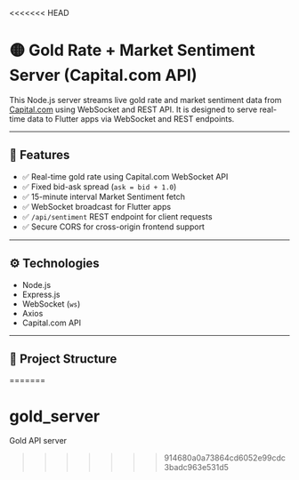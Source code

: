 <<<<<<< HEAD

# 🟡 Gold Rate + Market Sentiment Server (Capital.com API)

This Node.js server streams live gold rate and market sentiment data from [Capital.com](https://capital.com) using WebSocket and REST API. It is designed to serve real-time data to Flutter apps via WebSocket and REST endpoints.

---

## 🚀 Features

- ✅ Real-time gold rate using Capital.com WebSocket API
- ✅ Fixed bid-ask spread (`ask = bid + 1.0`)
- ✅ 15-minute interval Market Sentiment fetch
- ✅ WebSocket broadcast for Flutter apps
- ✅ `/api/sentiment` REST endpoint for client requests
- ✅ Secure CORS for cross-origin frontend support

---

## ⚙️ Technologies

- Node.js
- Express.js
- WebSocket (`ws`)
- Axios
- Capital.com API

---

## 📁 Project Structure

=======
# gold_server
Gold API server
>>>>>>> 914680a0a73864cd6052e99cdc3badc963e531d5
